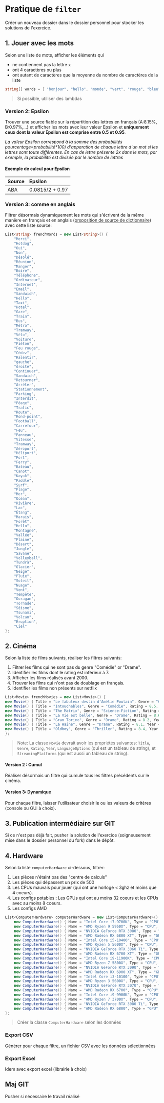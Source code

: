 # Pratique de `filter`
Créer un nouveau dossier dans le dossier personnel pour stocker les solutions de l'exercice.

## 1. Jouer avec les mots
Selon une liste de mots, afficher les éléments qui
 - ne contiennent pas la lettre `x`
 - ont 4 caractères ou plus
 - ont autant de caractères que la moyenne du nombre de caractères de la liste

```c#
string[] words = { "bonjour", "hello", "monde", "vert", "rouge", "bleu", "jaune" };
```

> Si possible, utiliser des lambdas

### Version 2: Epsilon
Trouver une source fiable sur la répartition des lettres en français (A:8.15%, B:0.97%,...) et afficher les mots avec leur valeur Epsilon et **uniquement ceux dont la valeur Epsilon est comprise entre 0.5 et 0.95**. 

*La valeur Epsilon correspond à la somme des probabilités pourcentage=probabilité\*100) d'apparation de chaque lettre d'un mot si les
 lettres sont toute différentes. En cas de lettre présente 2x dans le mots, 
 par exemple, la probabilité est divisée par le nombre de lettres*

#### Exemple de calcul pour Epsilon

|Source|Epsilon|
| :-- | :-------------- |
| ABA | 0.0815/2 + 0.97 |

### Version 3: comme en anglais
Filtrer désormais dynamiquement les mots qui s'écrivent de la même manière en français et en anglais ([proposition de source de dictionnaire](https://github.com/hbenbel/French-Dictionary)) avec cette liste source:

```csharp
List<string> frenchWords = new List<string>() {
    "Merci",
    "Hotdog",
    "Oui",
    "Non",
    "Désolé",
    "Réunion",
    "Manger",
    "Boire",
    "Téléphone",
    "Ordinateur",
    "Internet",
    "Email",
    "Sandwich",
    "Hello",
    "Taxi",
    "Hotel",
    "Gare",
    "Train",
    "Bus",
    "Métro",
    "Tramway",
    "Vélo",
    "Voiture",
    "Piéton",
    "Feu rouge",
    "Cédez",
    "Ralentir",
    "gauche",
    "droite",
    "Continuer",
    "Sandwich",
    "Retourner",
    "Arrêter",
    "Stationnement",
    "Parking",
    "Interdit",
    "Péage",
    "Trafic",
    "Route",
    "Rond-point",
    "Football",
    "Carrefour",
    "Feu",
    "Panneau",
    "Vitesse",
    "Tramway",
    "Aéroport",
    "Héliport",
    "Port",
    "Ferry",
    "Bateau",
    "Canot",
    "Kayak",
    "Paddle",
    "Surf",
    "Plage",
    "Mer",
    "Océan",
    "Rivière",
    "Lac",
    "Étang",
    "Marais",
    "Forêt",
    "Hello",
    "Montagne",
    "Vallée",
    "Plaine",
    "Désert",
    "Jungle",
    "Savane",
    "Volleyball",
    "Tundra",
    "Glacier",
    "Neige",
    "Pluie",
    "Soleil",
    "Nuage",
    "Vent",
    "Tempête",
    "Ouragan",
    "Tornade",
    "Séisme",
    "Tsunami",
    "Volcan",
    "Éruption",
    "Ciel"
};
```

## 2. Cinéma
Selon la liste de films suivants, réaliser les filtres suivants:

1. Filtrer les films qui ne sont pas du genre "Comédie" or "Drame".
2. Identifier les films dont le rating est inférieur à 7.
3. Afficher les films réalisés avant 2000.
4. Trouver les films qui n'ont pas de doublage en français.
5. Identifier les films non présents sur netflix

```csharp
List<Movie> frenchMovies = new List<Movie>() {
new Movie() { Title = "Le fabuleux destin d'Amélie Poulain", Genre = "Comédie", Rating = 8.3, Year = 2001, LanguageOptions = new string[] {"Français", "English"}, StreamingPlatforms = new string[] {"Netflix", "Hulu"} },
new Movie() { Title = "Intouchables", Genre = "Comédie", Rating = 8.5, Year = 2011, LanguageOptions = new string[] {"Français"}, StreamingPlatforms = new string[] {"Netflix", "Amazon"} },
new Movie() { Title = "The Matrix", Genre = "Science-Fiction", Rating = 8.7, Year = 1999, LanguageOptions = new string[] {"English", "Español"}, StreamingPlatforms = new string[] {"Hulu", "Amazon"} },
new Movie() { Title = "La Vie est belle", Genre = "Drame", Rating = 8.6, Year = 1946, LanguageOptions = new string[] {"Français", "Italiano"}, StreamingPlatforms = new string[] {"Netflix"} },
new Movie() { Title = "Gran Torino", Genre = "Drame", Rating = 8.2, Year = 2008, LanguageOptions = new string[] {"English"}, StreamingPlatforms = new string[] {"Hulu"} },
new Movie() { Title = "La Haine", Genre = "Drame", Rating = 8.1, Year = 1995, LanguageOptions = new string[] {"Français"}, StreamingPlatforms = new string[] {"Netflix"} },
new Movie() { Title = "Oldboy", Genre = "Thriller", Rating = 8.4, Year = 2003, LanguageOptions = new string[] {"Coréen", "English"}, StreamingPlatforms = new string[] {"Amazon"} }
};
```

>Note: La classe `Movie` devrait avoir les propriétés suivantes: `Title`, `Genre`, `Rating`, `Year`, `LanguageOptions` (qui est un tableau de string), et `StreamingPlatforms` (qui est aussi un tableau de string).

#### Version 2 : Cumul
Réaliser désormais un filtre qui cumule tous les filtres précédents sur le cinéma.

#### Version 3: Dynamique
Pour chaque filtre, laisser l'utilisateur choisir le ou les valeurs de critères (console ou GUI à choix).

## 3. Publication intermédiaire sur GIT
Si ce n'est pas déjà fait, pusher la solution de l'exercice (soigneusement mise dans le dossier personnel du fork) dans le dépôt.

## 4. Hardware

Selon la liste `computerHardware` ci-dessous, filtrer:

1. Les pièces n'étaint pas des "centre de calculs"
2. Les pièces qui dépassent un prix de 500
3. Les CPUs mauvais pour jouer (qui ont une horloge < 3ghz et moins que 4 coeurs).
4. Les configs potables : Les GPUs qui ont au moins 32 coeurs et les CPUs avec au moins 8 coeurs.
5. Les configs AMD

```csharp
List<ComputerHardware> computerHardware = new List<ComputerHardware>() {
    new ComputerHardware() { Name = "Intel Core i7-9700K", Type = "CPU", Price = 400, ClockSpeed = 3.6, Cores = 8, Brand = "Intel" },
    new ComputerHardware() { Name = "AMD Ryzen 9 5950X", Type = "CPU", Price = 700, ClockSpeed = 3.4, Cores = 16, Brand = "AMD" },
    new ComputerHardware() { Name = "NVIDIA GeForce RTX 3080", Type = "GPU", Price = 700, ClockSpeed = 1.7, Cores = 8704, Brand = "NVIDIA" },
    new ComputerHardware() { Name = "AMD Radeon RX 6800 XT", Type = "GPU", Price = 650, ClockSpeed = 2.0, Cores = 72, Brand = "AMD" },
    new ComputerHardware() { Name = "Intel Core i5-10400", Type = "CPU", Price = 200, ClockSpeed = 2.9, Cores = 6, Brand = "Intel" },
    new ComputerHardware() { Name = "AMD Ryzen 5 5600X", Type = "CPU", Price = 300, ClockSpeed = 3.7, Cores = 6, Brand = "AMD" },
    new ComputerHardware() { Name = "NVIDIA GeForce RTX 3060 Ti", Type = "GPU", Price = 400, ClockSpeed = 1.6, Cores = 4864, Brand = "NVIDIA" },
    new ComputerHardware() { Name = "AMD Radeon RX 6700 XT", Type = "GPU", Price = 400, ClockSpeed = 2.4, Cores = 40, Brand = "AMD" },
    new ComputerHardware() { Name = "Intel Core i9-11900K", Type = "CPU", Price = 500, ClockSpeed = 3.2, Cores = 10, Brand = "Intel" },
    new ComputerHardware() { Name = "AMD Ryzen 7 5800X", Type = "CPU", Price = 350, ClockSpeed = 3.9, Cores = 8, Brand = "AMD" },
    new ComputerHardware() { Name = "NVIDIA GeForce RTX 3090", Type = "GPU", Price = 1500, ClockSpeed = 1.4, Cores = 10496, Brand = "NVIDIA" },
    new ComputerHardware() { Name = "AMD Radeon RX 6900 XT", Type = "GPU", Price = 1000, ClockSpeed = 2.0, Cores = 80, Brand = "AMD" },
    new ComputerHardware() { Name = "Intel Core i3-10100", Type = "CPU", Price = 150, ClockSpeed = 3.6, Cores = 4, Brand = "Intel" },
    new ComputerHardware() { Name = "AMD Ryzen 3 5600X", Type = "CPU", Price = 250, ClockSpeed = 3.6, Cores = 6, Brand = "AMD" },
    new ComputerHardware() { Name = "NVIDIA GeForce RTX 3070", Type = "GPU", Price = 500, ClockSpeed = 1.5, Cores = 5888, Brand = "NVIDIA" },
    new ComputerHardware() { Name = "AMD Radeon RX 6700", Type = "GPU", Price = 350, ClockSpeed = 2.3, Cores = 36, Brand = "AMD" },
    new ComputerHardware() { Name = "Intel Core i9-9900K", Type = "CPU", Price = 450, ClockSpeed = 3.2, Cores = 8, Brand = "Intel" },
    new ComputerHardware() { Name = "AMD Ryzen 7 3700X", Type = "CPU", Price = 300, ClockSpeed = 3.6, Cores = 8, Brand = "AMD" },
    new ComputerHardware() { Name = "NVIDIA GeForce RTX 3080 Ti", Type = "GPU", Price = 1200, ClockSpeed = 1.6, Cores = 5888, Brand = "NVIDIA" },
    new ComputerHardware() { Name = "AMD Radeon RX 6800", Type = "GPU", Price = 600, ClockSpeed = 1.8, Cores = 64, Brand = "AMD" }
};
```

> Créer la classe `ComputerHardware` selon les données

### Export CSV
Générer pour chaque filtre, un fichier CSV avec les données sélectionnées

### Export Excel
Idem avec export excel (librairie à choix)

## Maj GIT
Pusher si nécessaire le travail réalisé